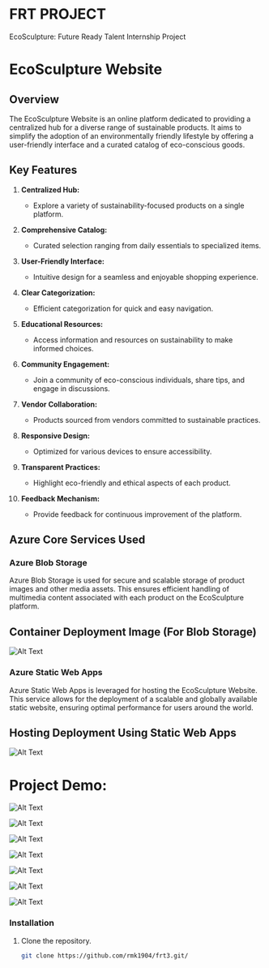 # FRT PROJECT
 EcoSculpture: Future Ready Talent Internship Project
# EcoSculpture Website

## Overview

The EcoSculpture Website is an online platform dedicated to providing a centralized hub for a diverse range of sustainable products. It aims to simplify the adoption of an environmentally friendly lifestyle by offering a user-friendly interface and a curated catalog of eco-conscious goods.

## Key Features

1. **Centralized Hub:**
   - Explore a variety of sustainability-focused products on a single platform.

2. **Comprehensive Catalog:**
   - Curated selection ranging from daily essentials to specialized items.

3. **User-Friendly Interface:**
   - Intuitive design for a seamless and enjoyable shopping experience.

4. **Clear Categorization:**
   - Efficient categorization for quick and easy navigation.

5. **Educational Resources:**
   - Access information and resources on sustainability to make informed choices.

6. **Community Engagement:**
   - Join a community of eco-conscious individuals, share tips, and engage in discussions.

7. **Vendor Collaboration:**
   - Products sourced from vendors committed to sustainable practices.

8. **Responsive Design:**
   - Optimized for various devices to ensure accessibility.

9. **Transparent Practices:**
   - Highlight eco-friendly and ethical aspects of each product.

10. **Feedback Mechanism:**
    - Provide feedback for continuous improvement of the platform.

## Azure Core Services Used

### Azure Blob Storage

Azure Blob Storage is used for secure and scalable storage of product images and other media assets. This ensures efficient handling of multimedia content associated with each product on the EcoSculpture platform.

## Container Deployment Image (For Blob Storage)

![Alt Text](i1.png)

### Azure Static Web Apps

Azure Static Web Apps is leveraged for hosting the EcoSculpture Website. This service allows for the deployment of a scalable and globally available static website, ensuring optimal performance for users around the world.
## Hosting Deployment Using Static Web Apps

![Alt Text](i2.png)

# Project Demo:

![Alt Text](home.png)

![Alt Text](about.png)

![Alt Text](po.png)

![Alt Text](po1.png)

![Alt Text](testimonial.png)

![Alt Text](blog.png)

![Alt Text](contact.png)


### Installation
1. Clone the repository.
   ```bash
   git clone https://github.com/rmk1904/frt3.git/
